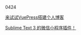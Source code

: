 0424

[来试试VuePress搭建个人博客](https://juejin.im/post/5addb90af265da0b7f442935)

[Sublime Text 3 的微信小程序插件！](https://juejin.im/post/5ade8a8e6fb9a07ac652a81e)